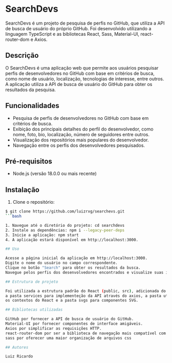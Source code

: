 # SearchDevs

SearchDevs é um projeto de pesquisa de perfis no GitHub, que utiliza a API de busca de usuário do próprio GitHub. Foi desenvolvido utilizando a linguagem TypeScript e as bibliotecas React, Sass, Material-UI, react-router-dom e Axios.

## Descrição

O SearchDevs é uma aplicação web que permite aos usuários pesquisar perfis de desenvolvedores no GitHub com base em critérios de busca, como nome de usuário, localização, tecnologias de interesse, entre outros. A aplicação utiliza a API de busca de usuário do GitHub para obter os resultados da pesquisa.

## Funcionalidades

- Pesquisa de perfis de desenvolvedores no GitHub com base em critérios de busca.
- Exibição dos principais detalhes do perfil do desenvolvedor, como nome, foto, bio, localização, número de seguidores entre outros.
- Visualização dos repositórios mais populares do desenvolvedor.
- Navegação entre os perfis dos desenvolvedores pesquisados.

## Pré-requisitos

- Node.js (versão 18.0.0 ou mais recente)

## Instalação

1. Clone o repositório:

```bash
$ git clone https://github.com/luizrxg/searchevs.git
```bash

1. Navegue até o diretório do projeto: cd searchdevs
2. Instale as dependências: npm i --legacy-peer-deps
3. Inicie a aplicação: npm start
4. A aplicação estará disponível em http://localhost:3000.

## Uso

Acesse a página inicial da aplicação em http://localhost:3000.
Digite o nome do usuário no campo correspondente.
Clique no botão "Search" para obter os resultados da busca.
Navegue pelos perfis dos desenvolvedores encontrados e visualize suas informações e repositórios.

## Estrutura de projeto

Foi utilizada a estrutura padrão do React (public, src), adicionada do modelo de pastas similar ao de MVVM, com a pasta commons para componentes e tipos de Typescript,
a pasta services para implementeção da API através do axios, a pasta utils para utilidades genéricas, a pasta pages para os componentes das páginas, a pasta contexts para
os contextos do React e a pasta svgs para componentes SVG.

## Bibliotecas utilizadas

GitHub por fornecer a API de busca de usuário do GitHub.
Material-UI por fornecer componentes de interface amigáveis.
Axios por simplificar as requisições HTTP.
react-router-dom por ser a biblioteca de navegação mais compatível com React e por sua praticidade
sass por oferecer uma maior organização de arquivos css

## Autores

Luiz Ricardo
